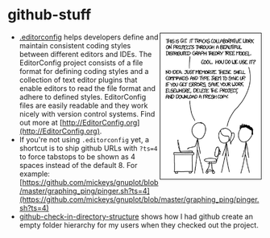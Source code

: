 # github-stuff

<a href="https://xkcd.com/1597/"><img src="./images/xkcd_1597.png" width="40%" align="right"></a>
* [.editorconfig](https://github.com/mickeys/github-stuff/blob/master/.editorconfig) helps developers define and maintain consistent coding styles between different editors and IDEs. The EditorConfig project consists of a file format for defining coding styles and a collection of text editor plugins that enable editors to read the file format and adhere to defined styles. EditorConfig files are easily readable and they work nicely with version control systems. Find out more at [http://EditorConfig.org](http://EditorConfig.org).
* If you're not using `.editorconfig` yet, a shortcut is to ship github URLs with `?ts=4` to force tabstops to be shown as 4 spaces instead of the default 8. For example: [https://github.com/mickeys/gnuplot/blob/master/graphing_ping/pinger.sh?ts=4](https://github.com/mickeys/gnuplot/blob/master/graphing_ping/pinger.sh?ts=4)
* [github-check-in-directory-structure](./github-check-in-directory-structure) shows how I had github create an empty folder hierarchy for my users when they checked out the project.